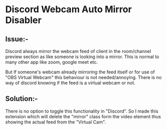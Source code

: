 # Discord Webcam Auto Mirror Disabler

## Issue:-

Discord always mirror the webcam feed of client in the room/channel preview section as like someone is looking into a mirror. This is normal to many other app like zoom, google meet etc.

But If someone's webcam already mirroring the feed itself or for use of "OBS Virtual Webcam" this behaviour is not needed/annoying. There is no way of discord knowing if the feed is a virtual webcam or not.

## Solution:-

There is no option to toggle this functionality in "Discord". So I made this extension which will delete the "mirror" class form the video element thus showing the actual feed from the "Virtual Cam".
